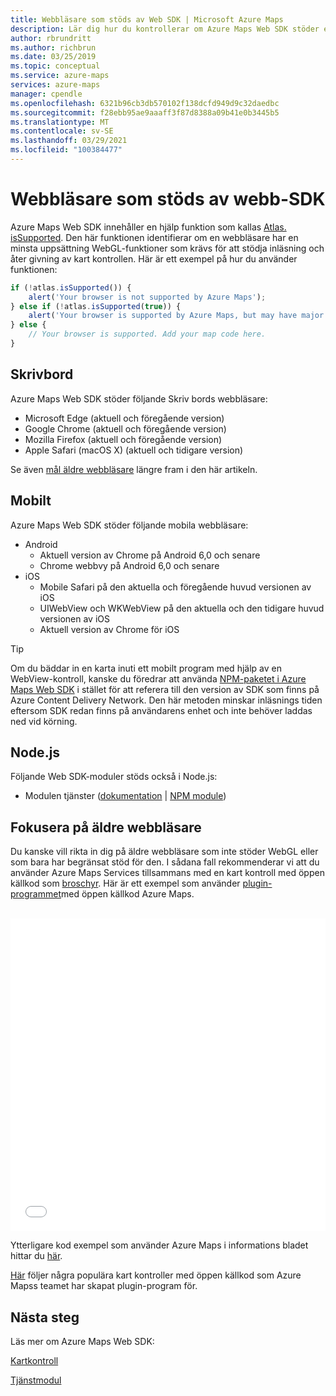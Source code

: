 ```yaml
---
title: Webbläsare som stöds av Web SDK | Microsoft Azure Maps
description: Lär dig hur du kontrollerar om Azure Maps Web SDK stöder en webbläsare. Visa en lista över webbläsare som stöds. Lär dig hur du använder kart tjänster med äldre webbläsare.
author: rbrundritt
ms.author: richbrun
ms.date: 03/25/2019
ms.topic: conceptual
ms.service: azure-maps
services: azure-maps
manager: cpendle
ms.openlocfilehash: 6321b96cb3db570102f138dcfd949d9c32daedbc
ms.sourcegitcommit: f28ebb95ae9aaaff3f87d8388a09b41e0b3445b5
ms.translationtype: MT
ms.contentlocale: sv-SE
ms.lasthandoff: 03/29/2021
ms.locfileid: "100384477"
---
```

# <a name="web-sdk-supported-browsers"></a>Webbläsare som stöds av webb-SDK

Azure Maps Web SDK innehåller en hjälp funktion som kallas [Atlas. isSupported](/javascript/api/azure-maps-control/atlas#issupported-boolean-). Den här funktionen identifierar om en webbläsare har en minsta uppsättning WebGL-funktioner som krävs för att stödja inläsning och åter givning av kart kontrollen. Här är ett exempel på hur du använder funktionen:

```JavaScript
if (!atlas.isSupported()) {
    alert('Your browser is not supported by Azure Maps');
} else if (!atlas.isSupported(true)) {
    alert('Your browser is supported by Azure Maps, but may have major performance caveats.');
} else {
    // Your browser is supported. Add your map code here.
}
```

## <a name="desktop"></a>Skrivbord

Azure Maps Web SDK stöder följande Skriv bords webbläsare:

- Microsoft Edge (aktuell och föregående version)
- Google Chrome (aktuell och föregående version)
- Mozilla Firefox (aktuell och föregående version)
- Apple Safari (macOS X) (aktuell och tidigare version)

Se även [mål äldre webbläsare](#Target-Legacy-Browsers) längre fram i den här artikeln.

## <a name="mobile"></a>Mobilt

Azure Maps Web SDK stöder följande mobila webbläsare:

- Android
  - Aktuell version av Chrome på Android 6,0 och senare
  - Chrome webbvy på Android 6,0 och senare
- iOS
  - Mobile Safari på den aktuella och föregående huvud versionen av iOS
  - UIWebView och WKWebView på den aktuella och den tidigare huvud versionen av iOS
  - Aktuell version av Chrome för iOS

> [!TIP]
> Om du bäddar in en karta inuti ett mobilt program med hjälp av en WebView-kontroll, kanske du föredrar att använda [NPM-paketet i Azure Maps Web SDK](https://www.npmjs.com/package/azure-maps-control) i stället för att referera till den version av SDK som finns på Azure Content Delivery Network. Den här metoden minskar inläsnings tiden eftersom SDK redan finns på användarens enhet och inte behöver laddas ned vid körning.

## <a name="nodejs"></a>Node.js

Följande Web SDK-moduler stöds också i Node.js:

- Modulen tjänster ([dokumentation](how-to-use-services-module.md)  |  [NPM module](https://www.npmjs.com/package/azure-maps-rest))

## <a name="target-legacy-browsers"></a><a name="Target-Legacy-Browsers"></a>Fokusera på äldre webbläsare

Du kanske vill rikta in dig på äldre webbläsare som inte stöder WebGL eller som bara har begränsat stöd för den. I sådana fall rekommenderar vi att du använder Azure Maps Services tillsammans med en kart kontroll med öppen källkod som [broschyr](https://leafletjs.com/). Här är ett exempel som använder [plugin-programmet](https://github.com/azure-samples/azure-maps-leaflet)med öppen källkod Azure Maps.

<br/>

<iframe height="500" style="width: 100%;" scrolling="no" title="Azure Maps + broschyr" src="//codepen.io/azuremaps/embed/GeLgyx/?height=500&theme-id=0&default-tab=html,result" frameborder="no" allowtransparency="true" allowfullscreen="true">
Se pennan <a href='https://codepen.io/azuremaps/pen/GeLgyx/'>Azure Maps + broschyr</a> efter Azure Maps ( <a href='https://codepen.io/azuremaps'>@azuremaps</a> ) på <a href='https://codepen.io'>CodePen</a>.
</iframe>

Ytterligare kod exempel som använder Azure Maps i informations bladet hittar du [här](https://azuremapscodesamples.azurewebsites.net/?search=leaflet).

[Här](open-source-projects.md#third-part-map-control-plugins) följer några populära kart kontroller med öppen källkod som Azure Mapss teamet har skapat plugin-program för.

## <a name="next-steps"></a>Nästa steg

Läs mer om Azure Maps Web SDK:

[Kartkontroll](how-to-use-map-control.md)

[Tjänstmodul](how-to-use-services-module.md)
